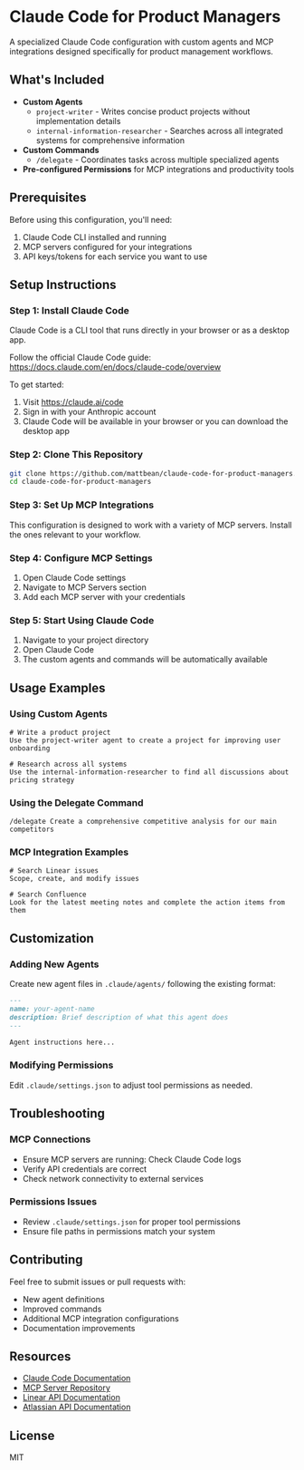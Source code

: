 # Claude Code for Product Managers

A specialized Claude Code configuration with custom agents and MCP integrations designed specifically for product management workflows.

## What's Included

- **Custom Agents**
  - `project-writer` - Writes concise product projects without implementation details
  - `internal-information-researcher` - Searches across all integrated systems for comprehensive information
- **Custom Commands**
  - `/delegate` - Coordinates tasks across multiple specialized agents
- **Pre-configured Permissions** for MCP integrations and productivity tools

## Prerequisites

Before using this configuration, you'll need:
1. Claude Code CLI installed and running
2. MCP servers configured for your integrations
3. API keys/tokens for each service you want to use

## Setup Instructions

### Step 1: Install Claude Code

Claude Code is a CLI tool that runs directly in your browser or as a desktop app.

Follow the official Claude Code guide:
https://docs.claude.com/en/docs/claude-code/overview

To get started:
1. Visit https://claude.ai/code
2. Sign in with your Anthropic account
3. Claude Code will be available in your browser or you can download the desktop app

### Step 2: Clone This Repository

```bash
git clone https://github.com/mattbean/claude-code-for-product-managers.git
cd claude-code-for-product-managers
```

### Step 3: Set Up MCP Integrations

This configuration is designed to work with a variety of MCP servers. Install the ones relevant to your workflow.

### Step 4: Configure MCP Settings

1. Open Claude Code settings
2. Navigate to MCP Servers section
3. Add each MCP server with your credentials

### Step 5: Start Using Claude Code

1. Navigate to your project directory
2. Open Claude Code
3. The custom agents and commands will be automatically available

## Usage Examples

### Using Custom Agents

```
# Write a product project
Use the project-writer agent to create a project for improving user onboarding

# Research across all systems
Use the internal-information-researcher to find all discussions about pricing strategy
```

### Using the Delegate Command

```
/delegate Create a comprehensive competitive analysis for our main competitors
```

### MCP Integration Examples

```
# Search Linear issues
Scope, create, and modify issues

# Search Confluence
Look for the latest meeting notes and complete the action items from them
```

## Customization

### Adding New Agents

Create new agent files in `.claude/agents/` following the existing format:

```markdown
---
name: your-agent-name
description: Brief description of what this agent does
---

Agent instructions here...
```

### Modifying Permissions

Edit `.claude/settings.json` to adjust tool permissions as needed.

## Troubleshooting

### MCP Connections
- Ensure MCP servers are running: Check Claude Code logs
- Verify API credentials are correct
- Check network connectivity to external services

### Permissions Issues
- Review `.claude/settings.json` for proper tool permissions
- Ensure file paths in permissions match your system

## Contributing

Feel free to submit issues or pull requests with:
- New agent definitions
- Improved commands
- Additional MCP integration configurations
- Documentation improvements

## Resources

- [Claude Code Documentation](https://docs.claude.com/en/docs/claude-code/overview)
- [MCP Server Repository](https://github.com/modelcontextprotocol/servers)
- [Linear API Documentation](https://developers.linear.app/docs)
- [Atlassian API Documentation](https://developer.atlassian.com/cloud/)

## License

MIT